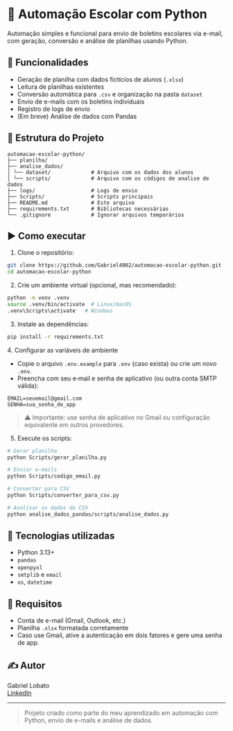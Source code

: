 # 📨 Automação Escolar com Python

Automação simples e funcional para envio de boletins escolares via e-mail, com geração, conversão e análise de planilhas usando Python.

## 🔧 Funcionalidades
- Geração de planilha com dados fictícios de alunos (`.xlsx`)
- Leitura de planilhas existentes
- Conversão automática para `.csv` e organização na pasta `dataset`
- Envio de e-mails com os boletins individuais
- Registro de logs de envio
- (Em breve) Análise de dados com Pandas

## 📁 Estrutura do Projeto
```
automacao-escolar-python/
├── planilha/   
├── analise_dados/
│ └── dataset/             # Arquivo com os dados dos alunos
│ └── scripts/             # Arquivo com os códigos de analise de dados
├── logs/                  # Logs de envio
├── Scripts/               # Scripts principais
├── README.md              # Este arquivo
├── requirements.txt       # Bibliotecas necessárias
└── .gitignore             # Ignorar arquivos temporários
```

## ▶️ Como executar

1. Clone o repositório:
```bash
git clone https://github.com/Gabriel4002/automacao-escolar-python.git
cd automacao-escolar-python
```

2. Crie um ambiente virtual (opcional, mas recomendado):
```bash
python -m venv .venv
source .venv/bin/activate  # Linux/macOS
.venv\Scripts\activate   # Windows
```

3. Instale as dependências:
```bash
pip install -r requirements.txt
```

4️. Configurar as variáveis de ambiente
- Copie o arquivo `.env.example` para `.env` (caso exista) ou crie um novo `.env`.
- Preencha com seu e‑mail e senha de aplicativo (ou outra conta SMTP válida):

```env
EMAIL=seuemail@gmail.com
SENHA=sua_senha_de_app
```
> ⚠️ Importante: use senha de aplicativo no Gmail ou configuração equivalente em outros provedores.

5. Execute os scripts:
```bash
# Gerar planilha
python Scripts/gerar_planilha.py

# Enviar e-mails
python Scripts/codigo_email.py

# Converter para CSV
python Scripts/converter_para_csv.py

# Analisar os dados do CSV
python analise_dados_pandas/scripts/analise_dados.py
```

## 💼 Tecnologias utilizadas

- Python 3.13+
- `pandas`
- `openpyxl`
- `smtplib` e `email`
- `os`, `datetime`

## 📌 Requisitos

- Conta de e-mail (Gmail, Outlook, etc.)
- Planilha `.xlsx` formatada corretamente
- Caso use Gmail, ative a autenticação em dois fatores e gere uma senha de app.

## ✍️ Autor

Gabriel Lobato  
[LinkedIn](https://www.linkedin.com/in/gabriel-lobato-314096371)

---

> Projeto criado como parte do meu aprendizado em automação com Python, envio de e-mails e análise de dados.
